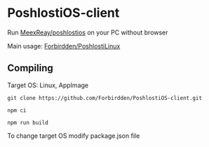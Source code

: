 # PoshlostiOS-client
Run [MeexReay/poshlostios](https://github.com/MeexReay/poshlostios) on your PC without browser

Main usage: [Forbirdden/PoshlostiLinux](https://github.com/Forbirdden/PoshlostiLinux)

## Compiling
Target OS: Linux, AppImage
```
git clone https://github.com/Forbirdden/PoshlostiOS-client.git
```
```
npm ci
```
```
npm run build
```
To change target OS modify package.json file
